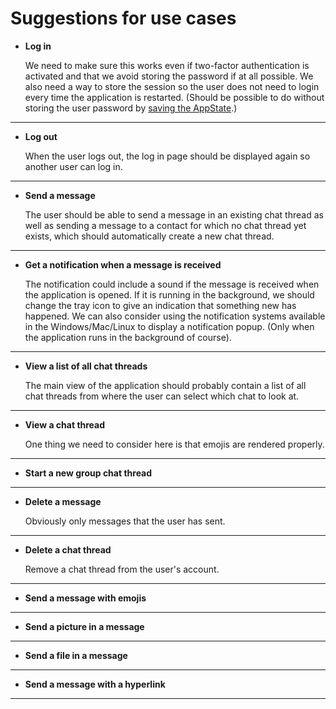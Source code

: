 # Suggestions for use cases

+ **Log in**

    We need to make sure this works even if two-factor authentication is activated and that we avoid storing the password if 
    at all possible. We also need a way to store the session so the user does not need to login every time the application is 
    restarted. (Should be possible to do without storing the user password by 
    [saving the AppState](https://www.npmjs.com/package/facebook-chat-api#saving-session).)
  
---

+ **Log out**

    When the user logs out, the log in page should be displayed again so another user can log in.
  
---  
  
+ **Send a message**

    The user should be able to send a message in an existing chat thread as well as sending a message to a contact for which 
    no chat thread yet exists, which should automatically create a new chat thread.

---

+ **Get a notification when a message is received**

    The notification could include a sound if the message is received when the application is opened. If it is running in the
    background, we should change the tray icon to give an indication that something new has happened. We can also consider 
    using the notification systems available in the Windows/Mac/Linux to display a notification popup. (Only when the 
    application runs in the background of course).

---

+ **View a list of all chat threads**

    The main view of the application should probably contain a list of all chat threads from where the user can select which
    chat to look at.

---

+ **View a chat thread**

    One thing we need to consider here is that emojis are rendered properly.

---

+ **Start a new group chat thread**

---

+ **Delete a message**

    Obviously only messages that the user has sent.

---

+ **Delete a chat thread**

    Remove a chat thread from the user's account.

---

+ **Send a message with emojis**

---

+ **Send a picture in a message**

---

+ **Send a file in a message**

---

+ **Send a message with a hyperlink**

---
